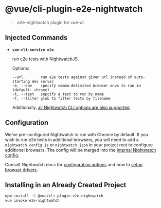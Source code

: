 # @vue/cli-plugin-e2e-nightwatch

> e2e-nightwatch plugin for vue-cli

## Injected Commands

- **`vue-cli-service e2e`**

  run e2e tests with [NightwatchJS](nightwatchjs.org).

  Options:

  ```
  --url        run e2e tests against given url instead of auto-starting dev server
  -e, --env    specify comma-delimited browser envs to run in (default: chrome)
  -t, --test   sepcify a test to run by name
  -f, --filter glob to filter tests by filename
  ```

  Additionally, [all Nightwatch CLI options are also supported](https://github.com/nightwatchjs/nightwatch/blob/master/lib/runner/cli/cli.js).

## Configuration

We've pre-configured Nightwatch to run with Chrome by default. If you wish to run e2e tests in additional browsers, you will need to add a `nightwatch.config.js` or `nightwatch.json` in your project root to configure additional browsers. The config will be merged into the [internal Nightwatch config](https://github.com/vuejs/vue-cli/blob/dev/packages/%40vue/cli-plugin-e2e-nightwatch/nightwatch.config.js).

Consult Nightwatch docs for [configuration options](http://nightwatchjs.org/gettingstarted#settings-file) and how to [setup browser drivers](http://nightwatchjs.org/gettingstarted#browser-drivers-setup).

## Installing in an Already Created Project

``` sh
npm install -D @vue/cli-plugin-e2e-nightwatch
vue invoke e2e-nightwatch
```
